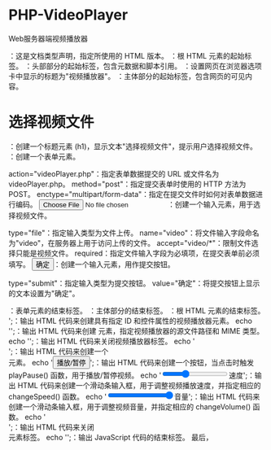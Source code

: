 # PHP-VideoPlayer
Web服务器端视频播放器
<!DOCTYPE html>：这是文档类型声明，指定所使用的 HTML 版本。

<html>：根 HTML 元素的起始标签。

<head>：头部部分的起始标签，包含元数据和脚本引用。

<title>视频播放器</title>：设置网页在浏览器选项卡中显示的标题为"视频播放器"。

<body>：主体部分的起始标签，包含网页的可见内容。

<h1>选择视频文件</h1>：创建一个标题元素 (h1)，显示文本"选择视频文件"，提示用户选择视频文件。

<form action="videoPlayer.php" method="post" enctype="multipart/form-data">：创建一个表单元素。

action="videoPlayer.php"：指定表单数据提交的 URL 或文件名为videoPlayer.php。
method="post"：指定提交表单时使用的 HTTP 方法为 POST。
enctype="multipart/form-data"：指定在提交文件时如何对表单数据进行编码。
<input type="file" name="video" accept="video/*" required>：创建一个输入元素，用于选择视频文件。

type="file"：指定输入类型为文件上传。
name="video"：将文件输入字段命名为"video"，在服务器上用于访问上传的文件。
accept="video/*"：限制文件选择只能是视频文件。
required：指定文件输入字段为必填项，在提交表单前必须填写。
<input type="submit" value="确定">：创建一个输入元素，用作提交按钮。

type="submit"：指定输入类型为提交按钮。
value="确定"：将提交按钮上显示的文本设置为"确定"。
</form>：表单元素的结束标签。

</body>：主体部分的结束标签。

</html>：根 HTML 元素的结束标签。
  
  <?php：这是 PHP 代码的起始标记。
if ($_SERVER['REQUEST_METHOD'] === 'POST' && isset($_FILES['video']) && $_FILES['video']['error'] === UPLOAD_ERR_OK)：检查表单是否以 POST 方法提交，是否存在名为 "video" 的文件字段，并且上传过程中没有错误发生。
$videoFile = $_FILES['video']['tmp_name']：将上传的视频文件的临时路径保存到 $videoFile 变量中。
$videoName = $_FILES['video']['name']：将上传的视频文件的原始文件名保存到 $videoName 变量中。
$videoType = $_FILES['video']['type']：将上传的视频文件的 MIME 类型保存到 $videoType 变量中。
// 将视频文件移动到服务器上的指定位置：这是一条注释，解释了下一行代码的目的。
$targetPath = 'videos/' . $videoName：指定将视频文件移动到服务器上的位置，并生成目标路径。
move_uploaded_file($videoFile, $targetPath)：将上传的视频文件从临时路径移动到服务器上的目标路径。

// 显示视频播放器和功能按钮：这是一条注释，解释了下面的代码块的目的。
echo '<video id="player" controls>';：输出 HTML 代码来创建具有指定 ID 和控件属性的视频播放器元素。
echo '<source src="' . $targetPath . '" type="' . $videoType . '">';：输出 HTML 代码来创建 <source> 元素，指定视频播放器的源文件路径和 MIME 类型。
echo '</video>';：输出 HTML 代码来关闭视频播放器标签。
echo '<div>';：输出 HTML 代码来创建一个 <div> 元素。
echo '<button onclick="playPause()">播放/暂停</button>';：输出 HTML 代码来创建一个按钮，当点击时触发 playPause() 函数，用于播放/暂停视频。
echo '<input type="range" id="speed" min="0.5" max="2.0" step="0.1" value="1.0" onchange="changeSpeed(this.value)">速度';：输出 HTML 代码来创建一个滑动条输入框，用于调整视频播放速度，并指定相应的 changeSpeed() 函数。
echo '<input type="range" id="volume" min="0" max="1" step="0.1" value="1.0" onchange="changeVolume(this.value)">音量';：输出 HTML 代码来创建一个滑动条输入框，用于调整视频音量，并指定相应的 changeVolume() 函数。
echo '</div>';：输出 HTML 代码来关闭 <div> 元素标签。
echo '<script>';：输出 JavaScript 代码的起始标签。
echo 'var player = document.getElementById("player");';：定义 JavaScript 变量 player，获取具有指定 ID 的视频播放器元素。
echo 'function playPause() {';：定义名为 playPause() 的 JavaScript 函数。
echo ' if (player.paused) {';：检查视频是否暂停。
echo ' player.play();';：播放视频。
echo ' } else {';：如果视频正在播放。
echo ' player.pause();';：暂停视频。
echo '}';：结束 if-else 代码块。
echo 'function changeSpeed(speed) {';：定义名为 changeSpeed() 的 JavaScript 函数，用于改变视频播放速度。
echo ' player.playbackRate = speed;';：设置视频播放速度。
echo '}';：结束 changeSpeed() 函数。
echo 'function changeVolume(volume) {';：定义名为 changeVolume() 的 JavaScript 函数，用于改变视频音量。
echo ' player.volume = volume;';：设置视频音量。
echo '}';：结束 changeVolume() 函数。
echo '</script>';：输出 JavaScript 代码的结束标签。
最后，<?php 表示 PHP 代码的结束标记。

